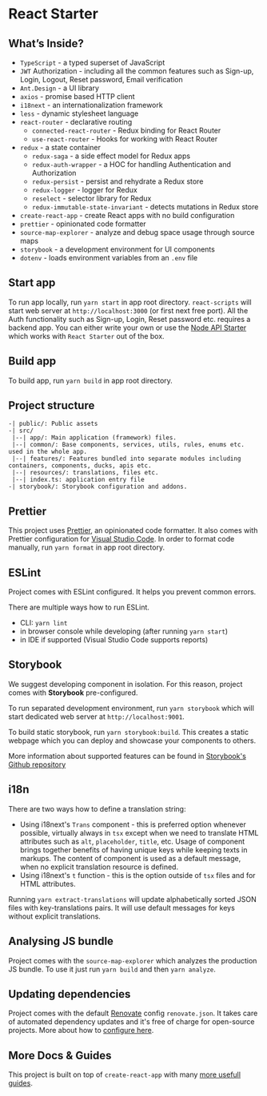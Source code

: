 # React Starter

## What’s Inside?

- `TypeScript` - a typed superset of JavaScript
- `JWT` Authorization - including all the common features such as Sign-up, Login, Logout, Reset password, Email verification
- `Ant.Design` - a UI library
- `axios` - promise based HTTP client
- `i18next` - an internationalization framework
- `less` - dynamic stylesheet language
- `react-router` - declarative routing
  - `connected-react-router` - Redux binding for React Router
  - `use-react-router` - Hooks for working with React Router
- `redux` - a state container
  - `redux-saga` - a side effect model for Redux apps
  - `redux-auth-wrapper` - a HOC for handling Authentication and Authorization
  - `redux-persist` - persist and rehydrate a Redux store
  - `redux-logger` - logger for Redux
  - `reselect` - selector library for Redux
  - `redux-immutable-state-invariant` - detects mutations in Redux store
- `create-react-app` - create React apps with no build configuration
- `prettier` - opinionated code formatter
- `source-map-explorer` - analyze and debug space usage through source maps
- `storybook` - a development environment for UI components
- `dotenv` - loads environment variables from an `.env` file

## Start app

To run app locally, run `yarn start` in app root directory. `react-scripts` will start web server at `http://localhost:3000` (or first next free port).
All the Auth functionality such as Sign-up, Login, Reset password etc. requires a backend app. You can either write your own or use the [Node API Starter](https://github.com/Kamahl19/node-api-starter) which works with `React Starter` out of the box.

## Build app

To build app, run `yarn build` in app root directory.

## Project structure

```
-| public/: Public assets
-| src/
 |--| app/: Main application (framework) files.
 |--| common/: Base components, services, utils, rules, enums etc. used in the whole app.
 |--| features/: Features bundled into separate modules including containers, components, ducks, apis etc.
 |--| resources/: translations, files etc.
 |--| index.ts: application entry file
-| storybook/: Storybook configuration and addons.
```

## Prettier

This project uses [Prettier](https://prettier.io/), an opinionated code formatter. It also comes with Prettier configuration for [Visual Studio Code](https://code.visualstudio.com/). In order to format code manually, run `yarn format` in app root directory.

## ESLint

Project comes with ESLint configured. It helps you prevent common errors.

There are multiple ways how to run ESLint.

- CLI: `yarn lint`
- in browser console while developing (after running `yarn start`)
- in IDE if supported (Visual Studio Code supports reports)

## Storybook

We suggest developing component in isolation. For this reason, project comes with **Storybook** pre-configured.

To run separated development environment, run `yarn storybook` which will start dedicated web server at `http://localhost:9001`.

To build static storybook, run `yarn storybook:build`. This creates a static webpage which you can deploy and showcase your components to others.

More information about supported features can be found in [Storybook's Github repository](https://github.com/storybooks/storybook)

## i18n

There are two ways how to define a translation string:

- Using i18next's `Trans` component - this is preferred option whenever possible, virtually always in `tsx` except when we need to translate HTML attributes such as `alt`, `placeholder`, `title`, etc. Usage of component brings together benefits of having unique keys while keeping texts in markups. The content of component is used as a default message, when no explicit translation resource is defined.
- Using i18next's `t` function - this is the option outside of `tsx` files and for HTML attributes.

Running `yarn extract-translations` will update alphabetically sorted JSON files with key-translations pairs. It will use default messages for keys without explicit translations.

## Analysing JS bundle

Project comes with the `source-map-explorer` which analyzes the production JS bundle. To use it just run `yarn build` and then `yarn analyze`.

## Updating dependencies

Project comes with the default [Renovate](https://renovatebot.com) config `renovate.json`. It takes care of automated dependency updates and it's free of charge for open-source projects. More about how to [configure here](https://renovatebot.com/docs).

## More Docs & Guides

This project is built on top of `create-react-app` with many [more usefull guides](https://facebook.github.io/create-react-app/docs/getting-started).
